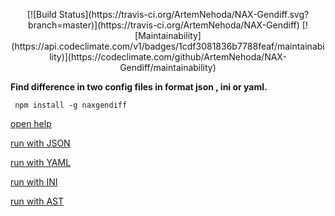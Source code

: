 <p align="center"> [![Build Status](https://travis-ci.org/ArtemNehoda/NAX-Gendiff.svg?branch=master)](https://travis-ci.org/ArtemNehoda/NAX-Gendiff)
[![Maintainability](https://api.codeclimate.com/v1/badges/1cdf3081836b7788feaf/maintainability)](https://codeclimate.com/github/ArtemNehoda/NAX-Gendiff/maintainability)

**Find difference in two config files in format json , ini or yaml.**

` npm install -g naxgendiff`

[open help](https://asciinema.org/a/s8mvvFEnAsf5gzO6DLdiLI2qV)

[run with JSON](https://asciinema.org/a/6s25mXwshi77Je7434ty4zcBN)

[run with YAML](https://asciinema.org/a/WavMqy5tzPXoxRHLM5f9m4FXr)

[run with INI](https://asciinema.org/a/p7PQ8kAsRtP3KPoPwQ3WaL2AF)

[run with AST](https://asciinema.org/a/n6oFB6Sr5JZ7AMtK6R1F1AzgX)
</p>
